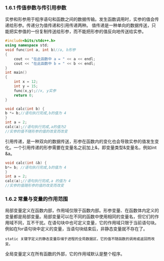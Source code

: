 ### 1.6.1 传值参数与传引用参数
实参和形参用于程序语句和函数之间的数据传输。发生函数调用时，实参的值会传递给形参。传递分为值传递和引用传递两种。
值传递是一种单向的数据传送，只能把实参值的一份复制传送给形参，而不能把形参的值反向地传送给实参。
```C++
#include<bits/stdc++.h>
using namespace std;
void func(int a, int b)//a, b形参
{
	cout << "在此函数中 a = " << a << endl;
	cout << "在此函数中 b = " << b << endl;
}
int main()
{
	int x = 12;
	int y = 15;
	func(x,y);//x, y实参
	return 0;
}
```
```C++
void calc(int b) {
b *= b;//语句执行完成,b的值为 4
}
int a = 2;
calc(a);//语句执行完成,a的值为2
//实参的值不随形参的值的改变而改变
```
引用传递，是一种双向的数据传送，形参在函数内的变化也会导致实参的值发生变化。一个引用传递的形参需要在变量名之前加上&，即变量类型&变量名，例如int &a。
```C++
void calc(int &b) {
b*= b; //语句执行完成,b的值为 4
}
int a = 2;
calc(a);//语句执行完成,a 的值为 4
//实参的值随形参的值的改变而改变
```

### 1.6.2 常量与变量的作用范围

局部变量定义在函数内部，作用域仅限于函数内部。形参变量、在函数体内定义的变量都是局部变量。局部变量可以在不同的函数中使用相同的变量名，但它们的作用域不同，互不干扰。在语句块中也可定义变量，它的作用域只限于当前语句块。例如在for语句块中定义的变量，当语句块结束后，非静态变量就不存在了。

    static 关键字定义的静态变量存储于进程的全局数据区，它的值不随函数的调用或返回而改变。
全局变量定义在所有函数的外部，它的作用域默认是整个程序。